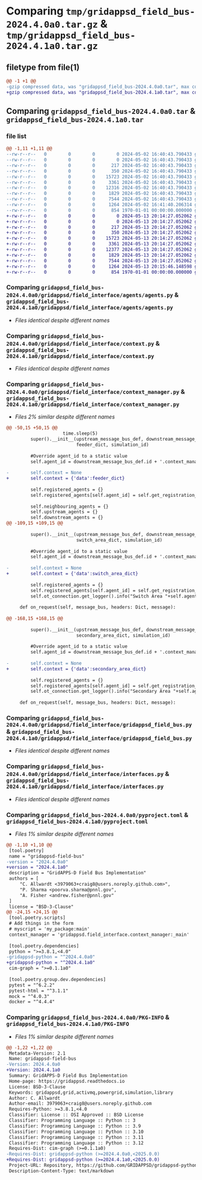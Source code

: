 # Comparing `tmp/gridappsd_field_bus-2024.4.0a0.tar.gz` & `tmp/gridappsd_field_bus-2024.4.1a0.tar.gz`

## filetype from file(1)

```diff
@@ -1 +1 @@
-gzip compressed data, was "gridappsd_field_bus-2024.4.0a0.tar", max compression
+gzip compressed data, was "gridappsd_field_bus-2024.4.1a0.tar", max compression
```

## Comparing `gridappsd_field_bus-2024.4.0a0.tar` & `gridappsd_field_bus-2024.4.1a0.tar`

### file list

```diff
@@ -1,11 +1,11 @@
--rw-r--r--   0        0        0        0 2024-05-02 16:40:43.790433 gridappsd_field_bus-2024.4.0a0/README.md
--rw-r--r--   0        0        0        0 2024-05-02 16:40:43.790433 gridappsd_field_bus-2024.4.0a0/gridappsd/__no_init__here
--rw-r--r--   0        0        0      217 2024-05-02 16:40:43.790433 gridappsd_field_bus-2024.4.0a0/gridappsd/field_interface/__init__.py
--rw-r--r--   0        0        0      350 2024-05-02 16:40:43.790433 gridappsd_field_bus-2024.4.0a0/gridappsd/field_interface/agents/__init__.py
--rw-r--r--   0        0        0    15723 2024-05-02 16:40:43.790433 gridappsd_field_bus-2024.4.0a0/gridappsd/field_interface/agents/agents.py
--rw-r--r--   0        0        0     3361 2024-05-02 16:40:43.790433 gridappsd_field_bus-2024.4.0a0/gridappsd/field_interface/context.py
--rw-r--r--   0        0        0    12316 2024-05-02 16:40:43.790433 gridappsd_field_bus-2024.4.0a0/gridappsd/field_interface/context_manager.py
--rw-r--r--   0        0        0     1829 2024-05-02 16:40:43.790433 gridappsd_field_bus-2024.4.0a0/gridappsd/field_interface/gridappsd_field_bus.py
--rw-r--r--   0        0        0     7544 2024-05-02 16:40:43.790433 gridappsd_field_bus-2024.4.0a0/gridappsd/field_interface/interfaces.py
--rw-r--r--   0        0        0     1264 2024-05-02 16:41:40.206314 gridappsd_field_bus-2024.4.0a0/pyproject.toml
--rw-r--r--   0        0        0      854 1970-01-01 00:00:00.000000 gridappsd_field_bus-2024.4.0a0/PKG-INFO
+-rw-r--r--   0        0        0        0 2024-05-13 20:14:27.052062 gridappsd_field_bus-2024.4.1a0/README.md
+-rw-r--r--   0        0        0        0 2024-05-13 20:14:27.052062 gridappsd_field_bus-2024.4.1a0/gridappsd/__no_init__here
+-rw-r--r--   0        0        0      217 2024-05-13 20:14:27.052062 gridappsd_field_bus-2024.4.1a0/gridappsd/field_interface/__init__.py
+-rw-r--r--   0        0        0      350 2024-05-13 20:14:27.052062 gridappsd_field_bus-2024.4.1a0/gridappsd/field_interface/agents/__init__.py
+-rw-r--r--   0        0        0    15723 2024-05-13 20:14:27.052062 gridappsd_field_bus-2024.4.1a0/gridappsd/field_interface/agents/agents.py
+-rw-r--r--   0        0        0     3361 2024-05-13 20:14:27.052062 gridappsd_field_bus-2024.4.1a0/gridappsd/field_interface/context.py
+-rw-r--r--   0        0        0    12377 2024-05-13 20:14:27.052062 gridappsd_field_bus-2024.4.1a0/gridappsd/field_interface/context_manager.py
+-rw-r--r--   0        0        0     1829 2024-05-13 20:14:27.052062 gridappsd_field_bus-2024.4.1a0/gridappsd/field_interface/gridappsd_field_bus.py
+-rw-r--r--   0        0        0     7544 2024-05-13 20:14:27.052062 gridappsd_field_bus-2024.4.1a0/gridappsd/field_interface/interfaces.py
+-rw-r--r--   0        0        0     1264 2024-05-13 20:15:46.148598 gridappsd_field_bus-2024.4.1a0/pyproject.toml
+-rw-r--r--   0        0        0      854 1970-01-01 00:00:00.000000 gridappsd_field_bus-2024.4.1a0/PKG-INFO
```

### Comparing `gridappsd_field_bus-2024.4.0a0/gridappsd/field_interface/agents/agents.py` & `gridappsd_field_bus-2024.4.1a0/gridappsd/field_interface/agents/agents.py`

 * *Files identical despite different names*

### Comparing `gridappsd_field_bus-2024.4.0a0/gridappsd/field_interface/context.py` & `gridappsd_field_bus-2024.4.1a0/gridappsd/field_interface/context.py`

 * *Files identical despite different names*

### Comparing `gridappsd_field_bus-2024.4.0a0/gridappsd/field_interface/context_manager.py` & `gridappsd_field_bus-2024.4.1a0/gridappsd/field_interface/context_manager.py`

 * *Files 2% similar despite different names*

```diff
@@ -50,15 +50,15 @@
                     time.sleep(5)
         super().__init__(upstream_message_bus_def, downstream_message_bus_def, agent_config,
                          feeder_dict, simulation_id)
 
         #Override agent_id to a static value
         self.agent_id = downstream_message_bus_def.id + '.context_manager'
 
-        self.context = None
+        self.context = {'data':feeder_dict}
 
         self.registered_agents = {}
         self.registered_agents[self.agent_id] = self.get_registration_details()
 
         self.neighbouring_agents = {}
         self.upstream_agents = {}
         self.downstream_agents = {}
@@ -109,15 +109,15 @@
 
         super().__init__(upstream_message_bus_def, downstream_message_bus_def, agent_config,
                          switch_area_dict, simulation_id)
 
         #Override agent_id to a static value
         self.agent_id = downstream_message_bus_def.id + '.context_manager'
 
-        self.context = None
+        self.context = {'data':switch_area_dict}
 
         self.registered_agents = {}
         self.registered_agents[self.agent_id] = self.get_registration_details()
         self.ot_connection.get_logger().info("Switch Area "+self.agent_id+" Context Manager Created")
 
     def on_request(self, message_bus, headers: Dict, message):
 
@@ -168,15 +168,15 @@
 
         super().__init__(upstream_message_bus_def, downstream_message_bus_def, agent_config,
                          secondary_area_dict, simulation_id)
 
         #Override agent_id to a static value
         self.agent_id = downstream_message_bus_def.id + '.context_manager'
 
-        self.context = None
+        self.context = {'data':secondary_area_dict}
 
         self.registered_agents = {}
         self.registered_agents[self.agent_id] = self.get_registration_details()
         self.ot_connection.get_logger().info("Secondary Area "+self.agent_id+" Context Manager Created")
 
     def on_request(self, message_bus, headers: Dict, message):
```

### Comparing `gridappsd_field_bus-2024.4.0a0/gridappsd/field_interface/gridappsd_field_bus.py` & `gridappsd_field_bus-2024.4.1a0/gridappsd/field_interface/gridappsd_field_bus.py`

 * *Files identical despite different names*

### Comparing `gridappsd_field_bus-2024.4.0a0/gridappsd/field_interface/interfaces.py` & `gridappsd_field_bus-2024.4.1a0/gridappsd/field_interface/interfaces.py`

 * *Files identical despite different names*

### Comparing `gridappsd_field_bus-2024.4.0a0/pyproject.toml` & `gridappsd_field_bus-2024.4.1a0/pyproject.toml`

 * *Files 1% similar despite different names*

```diff
@@ -1,10 +1,10 @@
 [tool.poetry]
 name = "gridappsd-field-bus"
-version = "2024.4.0a0"
+version = "2024.4.1a0"
 description = "GridAPPS-D Field Bus Implementation"
 authors = [
     "C. Allwardt <3979063+craig8@users.noreply.github.com>",
     "P. Sharma <poorva.sharma@pnnl.gov",
     "A. Fisher <andrew.fisher@pnnl.gov"
 ]
 license = "BSD-3-Clause"
@@ -24,15 +24,15 @@
 [tool.poetry.scripts]
 # Add things in the form
 # myscript = 'my_package:main'
 context_manager = 'gridappsd.field_interface.context_manager:_main'
 
 [tool.poetry.dependencies]
 python = ">=3.8.1,<4.0"
-gridappsd-python = "^2024.4.0a0"
+gridappsd-python = "^2024.4.1a0"
 cim-graph = ">=0.1.1a0"
 
 [tool.poetry.group.dev.dependencies]
 pytest = "^6.2.2"
 pytest-html = "^3.1.1"
 mock = "^4.0.3"
 docker = "^4.4.4"
```

### Comparing `gridappsd_field_bus-2024.4.0a0/PKG-INFO` & `gridappsd_field_bus-2024.4.1a0/PKG-INFO`

 * *Files 1% similar despite different names*

```diff
@@ -1,22 +1,22 @@
 Metadata-Version: 2.1
 Name: gridappsd-field-bus
-Version: 2024.4.0a0
+Version: 2024.4.1a0
 Summary: GridAPPS-D Field Bus Implementation
 Home-page: https://gridappsd.readthedocs.io
 License: BSD-3-Clause
 Keywords: gridappsd,grid,activmq,powergrid,simulation,library
 Author: C. Allwardt
 Author-email: 3979063+craig8@users.noreply.github.com
 Requires-Python: >=3.8.1,<4.0
 Classifier: License :: OSI Approved :: BSD License
 Classifier: Programming Language :: Python :: 3
 Classifier: Programming Language :: Python :: 3.9
 Classifier: Programming Language :: Python :: 3.10
 Classifier: Programming Language :: Python :: 3.11
 Classifier: Programming Language :: Python :: 3.12
 Requires-Dist: cim-graph (>=0.1.1a0)
-Requires-Dist: gridappsd-python (>=2024.4.0a0,<2025.0.0)
+Requires-Dist: gridappsd-python (>=2024.4.1a0,<2025.0.0)
 Project-URL: Repository, https://github.com/GRIDAPPSD/gridappsd-python
 Description-Content-Type: text/markdown
```

